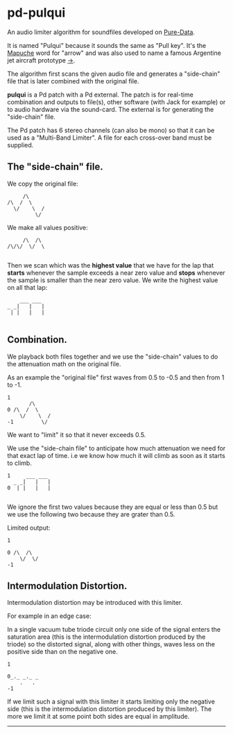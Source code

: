 # pd-pulqui #

An audio limiter algorithm for soundfiles developed on [Pure-Data](https://github.com/pure-data/pure-data).

It is named "Pulqui" because it sounds the same as "Pull key". It's the [Mapuche](https://en.wikipedia.org/wiki/Mapuche) word for "arrow" and was also used to name a famous Argentine jet aircraft prototype [->](https://en.wikipedia.org/wiki/FMA_I.Ae._27_Pulqui_I).

The algorithm first scans the given audio file and generates a "side-chain" file that is later combined with the original file.

**pulqui** is a Pd patch with a Pd external. The patch is for real-time combination and outputs to file(s), other software (with Jack for example) or to audio hardware via the sound-card. The external is for generating the "side-chain" file.

The Pd patch has 6 stereo channels (can also be mono) so that it can be used as a "Multi-Band Limiter". A file for each cross-over band must be supplied.

## The "side-chain" file. ##

We copy the original file:

```
     /\
/\  /  \    
  \/    \  /
         \/
```

We make all values positive:

```
     /\  /\
/\/\/  \/  \    
               
```

Then we scan which was the **highest value** that we have for the lap that **starts** whenever the sample exceeds a near zero value and **stops** whenever the sample is smaller than the near zero value. We write the highest value on all that lap:

```
    ___ ___
_ _|   |   |
 | |   |   |
               
```

## Combination. ##

We playback both files together and we use the "side-chain" values to do the attenuation math on the original file.

As an example the "original file" first waves from 0.5 to -0.5 and then from 1 to -1. 

```
1
       /\
0 /\  /  \    
    \/    \  /
-1         \/

```
We want to "limit" it so that it never exceeds 0.5. 

We use the "side-chain file" to anticipate how much attenuation we need for that exact lap of time. i.e we know how much it will climb as soon as it starts to climb.

```
1     ___ ___
  _ _|   |   |
0  | |   |   |
               
```
We ignore the first two values because they are equal or less than 0.5 but we use the following two because they are grater than 0.5.

Limited output:

```
1
     
0 /\  /\      
    \/  \/    
-1         

```

## Intermodulation Distortion. ##

Intermodulation distortion may be introduced with this limiter.

For example in an edge case:

In a single vacuum tube triode circuit only one side of the signal enters the saturation area (this is the intermodulation distortion produced by the triode) so the distorted signal, along with other things, waves less on the positive side than on the negative one. 
 
```
1
       
0_._ _._ _  
    .   .
-1  

```
If we limit such a signal with this limiter it starts limiting only the negative side (this is the intermodulation distortion produced by this limiter). The more we limit it at some point both sides are equal in amplitude.


----------------------------------





